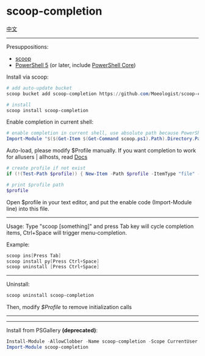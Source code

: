 # scoop-completion

[中文](https://github.com/Moeologist/scoop-completion/blob/master/README.zh.md)

---

Presuppositions:
* [scoop](https://github.com/lukesampson/scoop)
* [PowerShell 5](https://aka.ms/wmf5download) (or later, include [PowerShell Core](https://docs.microsoft.com/en-us/powershell/scripting/install/installing-powershell-core-on-windows?view=powershell-6))

Install via scoop:
```powershell
# add auto-update bucket
scoop bucket add scoop-completion https://github.com/Moeologist/scoop-completion

# install
scoop install scoop-completion
```

Enable completion in current shell:
```powershell
# enable completion in current shell, use absolute path because PowerShell Core not respect $env:PSModulePath
Import-Module "$($(Get-Item $(Get-Command scoop.ps1).Path).Directory.Parent.FullName)\modules\scoop-completion"
```

Auto-load, please modify $Profile manually. If you want completion to work for allusers | allhosts, read [Docs](https://docs.microsoft.com/en-us/powershell/module/microsoft.powershell.core/about/about_profiles?view=powershell-6#the-profile-variable)
```powershell
# create profile if not exist
if (!(Test-Path $profile)) { New-Item -Path $profile -ItemType "file" -Force }

# print $profile path
$profile
```
Open $profile in your text editor, and put the enable code (Import-Module line) into this file.

---

Usage:
Type "scoop [something]" and press Tab key will cycle completion items, Ctrl+Space will trigger menu-completion.

Example:
```powershell
scoop ins[Press Tab]
scoop install py[Press Ctrl+Space]
scoop uninstall [Press Ctrl+Space]
```

---

Uninstall:
```powershell
scoop uninstall scoop-completion
```
Then, modify *$Profile* to remove initialization calls

---

---

Install from PSGallery **(deprecated)**:
```powershell
Install-Module -AllowClobber -Name scoop-completion -Scope CurrentUser
Import-Module scoop-completion
```
